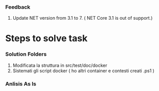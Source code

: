 ### Feedback

1. Update NET version from 3.1 to 7. ( NET Core 3.1 is out of support.)

# Steps to solve task

### Solution Folders

1. Modificata la struttura in src/test/doc/docker
2. Sistemati gli script docker ( ho altri container e contesti creati .ps1 )

### Anlisis As Is
